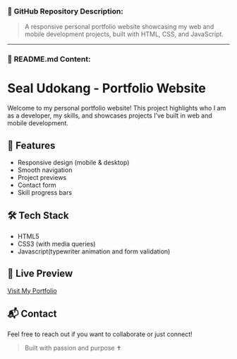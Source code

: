 ### 🔹 **GitHub Repository Description:**

> A responsive personal portfolio website showcasing my web and mobile development projects, built with HTML, CSS, and JavaScript.

---

### 📄 **README.md Content:**


# Seal Udokang - Portfolio Website

Welcome to my personal portfolio website! This project highlights who I am as a developer, my skills, and showcases projects I’ve built in web and mobile development.

## 🚀 Features

- Responsive design (mobile & desktop)
- Smooth navigation
- Project previews
- Contact form
- Skill progress bars

## 🛠️ Tech Stack

- HTML5
- CSS3 (with media queries)
- Javascript(typewriter animation and form validation)

## 📸 Live Preview

[Visit My Portfolio](https://sealubong2006.github.io/Portfolio-Website/)

## 📬 Contact

Feel free to reach out if you want to collaborate or just connect!

> Built with passion and purpose ✝️
